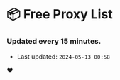 # :package: Free Proxy List
### Updated every 15 minutes.

- Last updated: `2024-05-13 00:58`

:heart:
